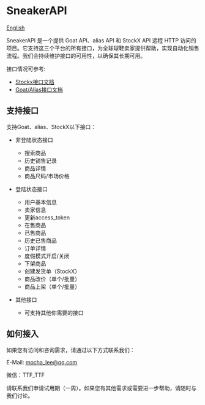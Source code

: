# SneakerAPI

[English](./README_EN.md)

SneakerAPI 是一个提供 Goat API、alias API 和 StockX API 远程 HTTP 访问的项目。它支持这三个平台的所有接口，为全球球鞋卖家提供帮助，实现自动化销售流程。我们会持续维护接口的可用性，以确保其长期可用。

接口情况可参考:
- [Stockx接口文档](http://stockxapi.spiderx.cc:61030/docs)
- [Goat/Alias接口文档](http://goatapi.spiderx.cc:61030/docs)

## 支持接口

支持Goat、alias、StockX以下接口：

- 非登陆状态接口
  - 搜索商品
  - 历史销售记录
  - 商品详情
  - 商品尺码/市场价格

- 登陆状态接口
  - 用户基本信息
  - 卖家信息
  - 更新access_token
  - 在售商品
  - 已售商品
  - 历史已售商品
  - 订单详情
  - 度假模式开启/关闭
  - 下架商品
  - 创建发货单（StockX）
  - 商品改价（单个/批量）
  - 商品上架（单个/批量）

- 其他接口
  - 可支持其他你需要的接口

## 如何接入

如果您有访问和咨询需求，请通过以下方式联系我们：

E-Mail: mocha_lee@qq.com

微信：TTF_TTF

请联系我们申请试用期（一周）。如果您有其他需求或需要进一步帮助，请随时与我们讨论。
